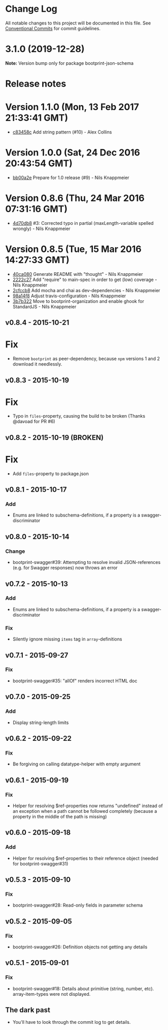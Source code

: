# Change Log

All notable changes to this project will be documented in this file.
See [Conventional Commits](https://conventionalcommits.org) for commit guidelines.

# 3.1.0 (2019-12-28)

**Note:** Version bump only for package bootprint-json-schema





# Release notes


<a name="current-release"></a>
# Version 1.1.0 (Mon, 13 Feb 2017 21:33:41 GMT)

* [c83458c](https://github.com/bootprint/bootprint-json-schema/commit/c83458c) Add string pattern (#10) - Alex Collins

# Version 1.0.0 (Sat, 24 Dec 2016 20:43:54 GMT)

* [bb00a2e](https://github.com/bootprint/bootprint-json-schema/commit/bb00a2e) Prepare for 1.0 release (#9) - Nils Knappmeier

# Version 0.8.6 (Thu, 24 Mar 2016 07:31:16 GMT)

* [4d70db8](https://github.com/bootprint/bootprint-json-schema/commit/4d70db8) #3: Corrected typo in partial (maxLength-variable spelled wrongly) - Nils Knappmeier

# Version 0.8.5 (Tue, 15 Mar 2016 14:27:33 GMT)

* [40ca080](https://github.com/bootprint/bootprint-json-schema/commit/40ca080) Generate README with "thought" - Nils Knappmeier
* [2222c27](https://github.com/bootprint/bootprint-json-schema/commit/2222c27) Add "require" to main-spec in order to get (low) coverage - Nils Knappmeier
* [2cfccb8](https://github.com/bootprint/bootprint-json-schema/commit/2cfccb8) Add mocha and chai as dev-dependencies - Nils Knappmeier
* [98a14f8](https://github.com/bootprint/bootprint-json-schema/commit/98a14f8) Adjust travis-configuration - Nils Knappmeier
* [3b7b322](https://github.com/bootprint/bootprint-json-schema/commit/3b7b322) Move to bootprint-organization and enable ghook for StandardJS - Nils Knappmeier

## v0.8.4 - 2015-10-21

# Fix

* Remove `bootprint` as peer-dependency, because `npm` versions 1 and 2 download it needlessly.

## v0.8.3 - 2015-10-19

# Fix

* Typo in `files`-property, causing the build to be broken (Thanks @davoad for PR #6)

## v0.8.2 - 2015-10-19 (BROKEN)

# Fix

* Add `files`-property to package.json

## v0.8.1 - 2015-10-17

### Add

* Enums are linked to subschema-definitions, if a property is a swagger-discriminator

## v0.8.0 - 2015-10-14

### Change

* bootprint-swagger#39: Attempting to resolve invalid JSON-references (e.g. for Swagger responses) 
  now throws an error

## v0.7.2 - 2015-10-13 

### Add

* Enums are linked to subschema-definitions, if a property is a swagger-discriminator 

### Fix

* Silently ignore missing `items` tag in `array`-definitions

## v0.7.1 - 2015-09-27
### Fix

* bootprint-swagger#35: "allOf" renders incorrect HTML doc

## v0.7.0 - 2015-09-25
### Add

* Display string-length limits

## v0.6.2 - 2015-09-22
### Fix 

* Be forgiving on calling datatype-helper with empty argument

## v0.6.1 - 2015-09-19
### Fix

* Helper for resolving $ref-properties now returns "undefined" instead of an exception
  when a path cannot be followed completely (because a property in the middle of the path 
  is missing)

## v0.6.0 - 2015-09-18
### Add

* Helper for resolving $ref-properties to their reference object (needed for bootprint-swagger#31)

## v0.5.3 - 2015-09-10
### Fix

* bootprint-swagger#28: Read-only fields in parameter schema

## v0.5.2 - 2015-09-05
### Fix

* bootprint-swagger#26: Definition objects not getting any details

## v0.5.1 - 2015-09-01
### Fix

* bootprint-swagger#18: Details about primitive (string, number, etc). array-item-types were not displayed.

## The dark past

* You'll have to look through the commit log to get details.
